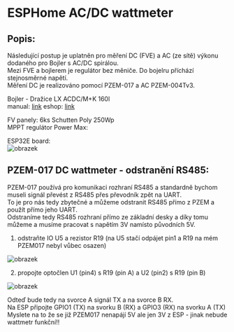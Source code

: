 # ESPHome AC/DC wattmeter 

## Popis:

Následující postup je uplatněn pro měření DC (FVE) a AC (ze sítě) výkonu dodaného pro Bojler s AC/DC spirálou.  
Mezi FVE a bojlerem je regulátor bez měniče. Do bojelru příchází stejnosměrné napětí.  
Měření DC je realizováno pomocí PZEM-017 a AC PZEM-004Tv3.  

Bojler - Dražice LX ACDC/M+K 160l  
manual: [link](https://www.dzd-fv.cz/images/pdf/Navod_LX_ACDC_M_MKW_9_12_2020_CZ_6735552.pdf)
eshop: [link](https://www.solar-eshop.cz/p/fotovoltaicky-ohrivac-lx-acdc-m-k-abc-160/)

FV panely: 6ks Schutten Poly 250Wp  
MPPT regulátor Power Max:  

ESP32E board:  
![obrazek](https://user-images.githubusercontent.com/58307338/161389309-b47f301a-1040-422f-8a99-f0ece91003fe.png)

## PZEM-017 DC wattmeter - odstranění RS485:  

PZEM-017 používá pro komunikaci rozhraní RS485 a standardně bychom museli signál převést z RS485 přes převodník zpět na UART.  
To je pro nás tedy zbytečné a můžeme odstranit RS485 přímo z PZEM a použít přímo jeho UART.  
Odstraníme tedy RS485 rozhraní přímo ze základní desky a díky tomu můžeme a musíme pracovat s napětím 3V namísto původních 5V.  

1. odstraňte IO U5 a rezistor R19 (na U5 stačí odpájet pin1 a R19 na mém PZEM017 nebyl vůbec osazen)   

![obrazek](https://user-images.githubusercontent.com/58307338/161390331-cfa6a7f1-9662-453b-9f1b-0a01661cdbd1.png)

2. propojte optočlen U1 (pin4) s R19 (pin A) a  U2 (pin2) s R19 (pin B)  

![obrazek](https://user-images.githubusercontent.com/58307338/161390585-96ede2ef-fe5f-4064-89e4-52793889b4be.png)


Odteď bude tedy na svorce A signál TX a na svorce B RX.  
Na ESP připojte GPIO1 (TX) na svorku B (RX) a GPIO3 (RX) na svorku A (TX)  
Myslete na to že se již PZEM017 nenapájí 5V ale jen 3V z ESP - jinak nebude wattmetr funkční!!  

